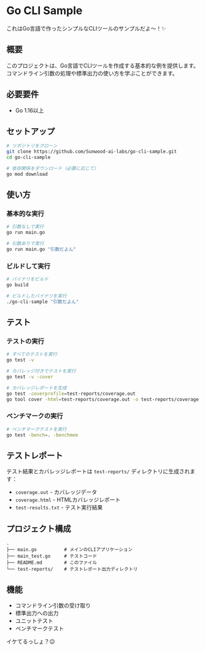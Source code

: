# Go CLI Sample

これはGo言語で作ったシンプルなCLIツールのサンプルだよ〜！✨

## 概要

このプロジェクトは、Go言語でCLIツールを作成する基本的な例を提供します。
コマンドライン引数の処理や標準出力の使い方を学ぶことができます。

## 必要要件

- Go 1.16以上

## セットアップ

```bash
# リポジトリをクローン
git clone https://github.com/Sunwood-ai-labs/go-cli-sample.git
cd go-cli-sample

# 依存関係をダウンロード（必要に応じて）
go mod download
```

## 使い方

### 基本的な実行

```bash
# 引数なしで実行
go run main.go

# 引数ありで実行
go run main.go "引数だよん"
```

### ビルドして実行

```bash
# バイナリをビルド
go build

# ビルドしたバイナリを実行
./go-cli-sample "引数だよん"
```

## テスト

### テストの実行

```bash
# すべてのテストを実行
go test -v

# カバレッジ付きでテストを実行
go test -v -cover

# カバレッジレポートを生成
go test -coverprofile=test-reports/coverage.out
go tool cover -html=test-reports/coverage.out -o test-reports/coverage.html
```

### ベンチマークの実行

```bash
# ベンチマークテストを実行
go test -bench=. -benchmem
```

## テストレポート

テスト結果とカバレッジレポートは `test-reports/` ディレクトリに生成されます：

- `coverage.out` - カバレッジデータ
- `coverage.html` - HTMLカバレッジレポート
- `test-results.txt` - テスト実行結果

## プロジェクト構成

```
.
├── main.go          # メインのCLIアプリケーション
├── main_test.go     # テストコード
├── README.md        # このファイル
└── test-reports/    # テストレポート出力ディレクトリ
```

## 機能

- コマンドライン引数の受け取り
- 標準出力への出力
- ユニットテスト
- ベンチマークテスト

イケてるっしょ？😉
